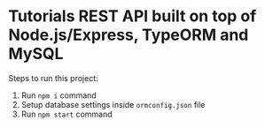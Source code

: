 # Tutorials REST API built on top of Node.js/Express, TypeORM and MySQL

Steps to run this project:

1. Run `npm i` command
2. Setup database settings inside `ormconfig.json` file
3. Run `npm start` command
